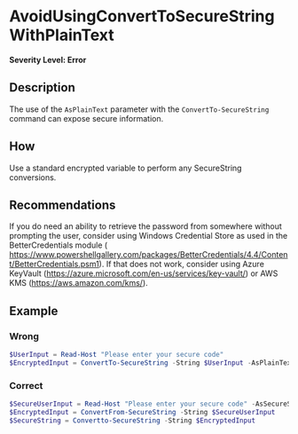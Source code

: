 # AvoidUsingConvertToSecureStringWithPlainText

**Severity Level: Error**

## Description

The use of the `AsPlainText` parameter with the `ConvertTo-SecureString` command can expose secure information.

## How

Use a standard encrypted variable to perform any SecureString conversions.

## Recommendations

If you do need an ability to retrieve the password from somewhere without prompting the user, consider using Windows Credential Store as used in the BetterCredentials module ( https://www.powershellgallery.com/packages/BetterCredentials/4.4/Content/BetterCredentials.psm1). If that does not work, consider using Azure KeyVault (https://azure.microsoft.com/en-us/services/key-vault/) or AWS KMS (https://aws.amazon.com/kms/).

## Example

### Wrong

``` PowerShell
$UserInput = Read-Host "Please enter your secure code"
$EncryptedInput = ConvertTo-SecureString -String $UserInput -AsPlainText -Force
```

### Correct

``` PowerShell
$SecureUserInput = Read-Host "Please enter your secure code" -AsSecureString
$EncryptedInput = ConvertFrom-SecureString -String $SecureUserInput
$SecureString = Convertto-SecureString -String $EncryptedInput
```
